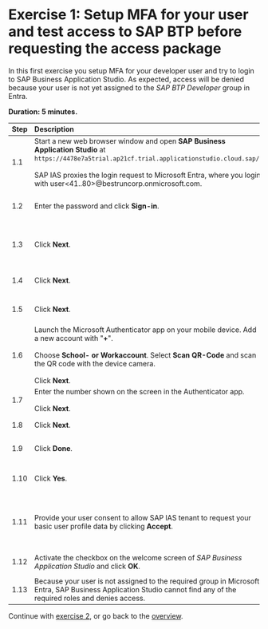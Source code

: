 # Exercise 1: Setup MFA for your user and test access to SAP BTP before requesting the access package
In this first exercise you setup MFA for your developer user and try to login to SAP Business Application Studio. As expected, access will be denied because your user is not yet assigned to the *SAP BTP Developer* group in Entra.

**Duration: 5 minutes.**

| Step   | Description                | Screenshot |
| :----- | :------------------------- | :--------- |
| 1.1    |Start a new web browser window and open **SAP Business Application Studio** at ```https://4478e7a5trial.ap21cf.trial.applicationstudio.cloud.sap/```.<br><br>SAP IAS proxies the login request to Microsoft Entra, where you login with user\<41..80\>@bestruncorp.onmicrosoft.com.      |<a href="./img/1-1.jpg" target="_blank"><img src="./img/1-1.jpg" width="250"/></a>|
| 1.2    |Enter the password and click **Sign-in**.|<a href="./img/1-2.jpg" target="_blank"><img src="./img/1-2.jpg" width="250"/></a>|
| 1.3    |Click **Next**.|<a href="./img/1-3.jpg" target="_blank"><img src="./img/1-3.jpg" width="250"/></a>|
| 1.4    |Click **Next**.|<a href="./img/1-4.jpg" target="_blank"><img src="./img/1-4.jpg" width="250"/></a>|
| 1.5    |Click **Next**.|<a href="./img/1-5.jpg" target="_blank"><img src="./img/1-4.jpg" width="250"/></a>|
| 1.6    |Launch the Microsoft Authenticator app on your mobile device. Add a new account with \"**+**\".<br><br>Choose **School- or Workaccount**. Select **Scan QR-Code** and scan the QR code with the device camera.<br><br>Click **Next**.|<a href="./img/1-6.jpg" target="_blank"><img src="./img/1-6.jpg" width="250"/></a>|
| 1.7    |Enter the number shown on the screen in the Authenticator app.<br><br>Click **Next**.|<a href="./img/1-7.jpg" target="_blank"><img src="./img/1-7.jpg" width="250"/></a>|
| 1.8    |Click **Next**.|<a href="./img/1-8.jpg" target="_blank"><img src="./img/1-8.jpg" width="250"/></a>|
| 1.9    |Click **Done**.|<a href="./img/1-9.jpg" target="_blank"><img src="./img/1-9.jpg" width="250"/></a>|
| 1.10    |Click **Yes**.|<a href="./img/1-10.jpg" target="_blank"><img src="./img/1-10.jpg" width="250"/></a>|
| 1.11    |Provide your user consent to allow SAP IAS tenant to request your basic user profile data by clicking **Accept**.|<a href="./img/1-11.jpg" target="_blank"><img src="./img/1-11.jpg" width="250"/></a>|
| 1.12    |Activate the checkbox on the welcome screen of *SAP Business Application Studio* and click **OK**.|<a href="./img/1-12.jpg" target="_blank"><img src="./img/1-12.jpg" width="250"/></a>|
| 1.13    |Because your user is not assigned to the required group in Microsoft Entra, SAP Business Application Studio cannot find any of the required roles and denies access.|<a href="./img/1-13.jpg" target="_blank"><img src="./img/1-13.jpg" width="250"/></a>|

Continue with [exercise 2](../ex2/ex2.md), or go back to the [overview](../README.md).
